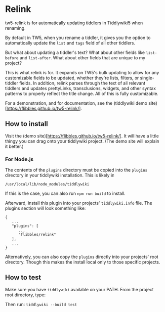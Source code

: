 # Relink

tw5-relink is for automatically updating tiddlers in Tiddlywiki5 when renaming.

By default in TW5, when you rename a tiddler, it gives you the option to
automatically update the `list` and `tags` field of all other tiddlers.

But what about updating a tiddler's text? What about other fields like
`list-before` and `list-after`. What about other fields that are unique to
my project?

This is what relink is for. It expands on TW5's bulk updating to allow for
any customizable fields to be updated, whether they're lists, filters, or
single-tiddler fields. In addition, relink parses through the text of all
relevant tiddlers and updates prettyLinks, transclusions, widgets, and other
syntax patterns to properly reflect the title change. All of this is fully
customizable.

For a demonstration, and for documentation, see the (tiddlywiki demo site)[https://flibbles.github.io/tw5-relink/].

## How to install

Visit the (demo site)[https://flibbles.github.io/tw5-relink/]. It will have a little thingy you can drag onto your tiddlywiki project. (The demo site will explain it better.)

### For Node.js

The contents of the `plugins` directory must be copied into the `plugins`
directory in your tiddlywiki installation. This is likely in

`/usr/local/lib/node_modules/tiddlywiki`

If this is the case, you can also run `npm run build` to install.

Afterward, install this plugin into your projects' `tiddlywiki.info` file.
The plugins section will look something like:
```
{
   ...
   "plugins": [
      ...
      "flibbles/relink"
   ],
   ...
}
```

Alternatively, you can also copy the `plugins` directly into your projects'
root directory. Though this makes the install local only to those specific
projects.

## How to test

Make sure you have `tiddlywiki` available on your PATH. From the project root directory, type:

Then run: `tiddlywiki --build test`
